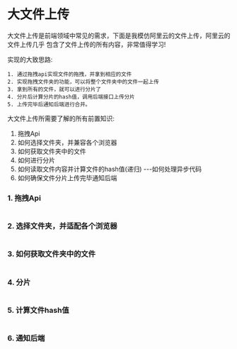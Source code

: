 # 大文件上传
 大文件上传是前端领域中常见的需求，下面是我模仿阿里云的文件上传，阿里云的文件上传几乎
 包含了文件上传的所有内容，非常值得学习! 
 
实现的大致思路: 

    1. 通过拖拽api实现文件的拖拽，并拿到相应的文件
    2. 实现拖拽文件夹的功能，可以将整个文件夹中的文件一起上传
    3. 拿到所有的文件，就可以进行分片了
    4. 分片后计算分片的hash值，调用后端接口上传分片
    5. 上传完毕后通知后端进行合并。
    
大文件上传所需要了解的所有前置知识: 
1. 拖拽Api
2. 如何选择文件夹，并兼容各个浏览器
3. 如何获取文件夹中的文件
4. 如何进行分片
5. 如何读取文件内容并计算文件的hash值(递归)   ---如何处理异步代码
6. 如何确保文件分片上传完毕通知后端

### 1. 拖拽Api
```js

```
### 2. 选择文件夹，并适配各个浏览器
```html

```

### 3. 如何获取文件夹中的文件

```js

```
### 4. 分片
```js

```

### 5. 计算文件hash值
```js

```

### 6. 通知后端